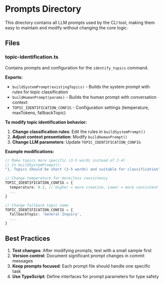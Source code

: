 # Prompts Directory

This directory contains all LLM prompts used by the CLI tool, making them easy to maintain and modify without changing the core logic.

## Files

### topic-identification.ts

Contains prompts and configuration for the `identify_topics` command.

**Exports:**
- `buildSystemPrompt(existingTopics)` - Builds the system prompt with rules for topic classification
- `buildHumanPrompt(params)` - Builds the human prompt with conversation context
- `TOPIC_IDENTIFICATION_CONFIG` - Configuration settings (temperature, maxTokens, fallbackTopic)

**To modify topic identification behavior:**

1. **Change classification rules**: Edit the rules in `buildSystemPrompt()`
2. **Adjust context presentation**: Modify `buildHumanPrompt()` 
3. **Change LLM parameters**: Update `TOPIC_IDENTIFICATION_CONFIG`

**Example modifications:**

```typescript
// Make topics more specific (3-5 words instead of 2-4)
// In buildSystemPrompt():
"1. Topics should be short (3-5 words) and suitable for classification"

// Change temperature for more/less consistency
TOPIC_IDENTIFICATION_CONFIG = {
  temperature: 0.2, // Higher = more creative, Lower = more consistent
  ...
}

// Change fallback topic name
TOPIC_IDENTIFICATION_CONFIG = {
  fallbackTopic: 'General Inquiry',
  ...
}
```

## Best Practices

1. **Test changes**: After modifying prompts, test with a small sample first
2. **Version control**: Document significant prompt changes in commit messages
3. **Keep prompts focused**: Each prompt file should handle one specific task
4. **Use TypeScript**: Define interfaces for prompt parameters for type safety